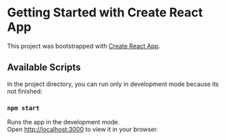 # Getting Started with Create React App

This project was bootstrapped with [Create React App](https://github.com/facebook/create-react-app).

## Available Scripts

In the project directory, you can run only in development mode because its not finished:

### `npm start`

Runs the app in the development mode.\
Open [http://localhost:3000](http://localhost:3000) to view it in your browser.
